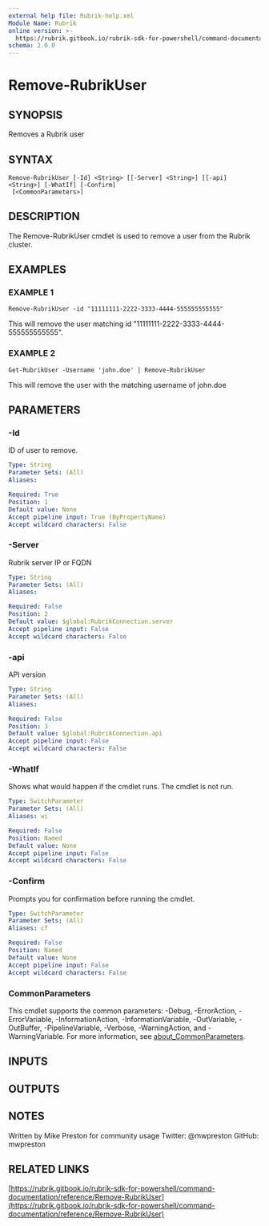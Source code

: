 ```yaml
---
external help file: Rubrik-help.xml
Module Name: Rubrik
online version: >-
  https://rubrik.gitbook.io/rubrik-sdk-for-powershell/command-documentation/reference/Remove-RubrikUser
schema: 2.0.0
---
```


# Remove-RubrikUser

## SYNOPSIS

Removes a Rubrik user

## SYNTAX

```text
Remove-RubrikUser [-Id] <String> [[-Server] <String>] [[-api] <String>] [-WhatIf] [-Confirm]
 [<CommonParameters>]
```

## DESCRIPTION

The Remove-RubrikUser cmdlet is used to remove a user from the Rubrik cluster.

## EXAMPLES

### EXAMPLE 1

```text
Remove-RubrikUser -id "11111111-2222-3333-4444-555555555555"
```

This will remove the user matching id "11111111-2222-3333-4444-555555555555".

### EXAMPLE 2

```text
Get-RubrikUser -Username 'john.doe' | Remove-RubrikUser
```

This will remove the user with the matching username of john.doe

## PARAMETERS

### -Id

ID of user to remove.

```yaml
Type: String
Parameter Sets: (All)
Aliases:

Required: True
Position: 1
Default value: None
Accept pipeline input: True (ByPropertyName)
Accept wildcard characters: False
```

### -Server

Rubrik server IP or FQDN

```yaml
Type: String
Parameter Sets: (All)
Aliases:

Required: False
Position: 2
Default value: $global:RubrikConnection.server
Accept pipeline input: False
Accept wildcard characters: False
```

### -api

API version

```yaml
Type: String
Parameter Sets: (All)
Aliases:

Required: False
Position: 3
Default value: $global:RubrikConnection.api
Accept pipeline input: False
Accept wildcard characters: False
```

### -WhatIf

Shows what would happen if the cmdlet runs. The cmdlet is not run.

```yaml
Type: SwitchParameter
Parameter Sets: (All)
Aliases: wi

Required: False
Position: Named
Default value: None
Accept pipeline input: False
Accept wildcard characters: False
```

### -Confirm

Prompts you for confirmation before running the cmdlet.

```yaml
Type: SwitchParameter
Parameter Sets: (All)
Aliases: cf

Required: False
Position: Named
Default value: None
Accept pipeline input: False
Accept wildcard characters: False
```

### CommonParameters

This cmdlet supports the common parameters: -Debug, -ErrorAction, -ErrorVariable, -InformationAction, -InformationVariable, -OutVariable, -OutBuffer, -PipelineVariable, -Verbose, -WarningAction, and -WarningVariable. For more information, see [about\_CommonParameters](http://go.microsoft.com/fwlink/?LinkID=113216).

## INPUTS

## OUTPUTS

## NOTES

Written by Mike Preston for community usage Twitter: @mwpreston GitHub: mwpreston

## RELATED LINKS

[https://rubrik.gitbook.io/rubrik-sdk-for-powershell/command-documentation/reference/Remove-RubrikUser](https://rubrik.gitbook.io/rubrik-sdk-for-powershell/command-documentation/reference/Remove-RubrikUser)


